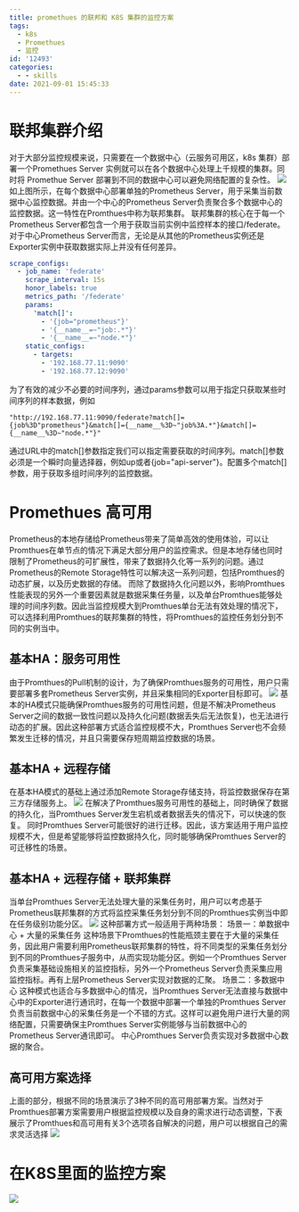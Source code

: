 ```yaml
---
title: promethues 的联邦和 K8S 集群的监控方案
tags:
  - k8s
  - Promethues
  - 监控
id: '12493'
categories:
  - - skills
date: 2021-09-01 15:45:33
---
```


# 联邦集群介绍

对于大部分监控规模来说，只需要在一个数据中心（云服务可用区，k8s 集群）部署一个Promethues Server 实例就可以在各个数据中心处理上千规模的集群。同时将 Promethue Server 部署到不同的数据中心可以避免网络配置的复杂性。 [![](https://i.loli.net/2021/09/01/K8YTrJ5h2ae93ZL.jpg)](https://i.loli.net/2021/09/01/K8YTrJ5h2ae93ZL.jpg) 如上图所示，在每个数据中心部署单独的Prometheus Server，用于采集当前数据中心监控数据。并由一个中心的Prometheus Server负责聚合多个数据中心的监控数据。这一特性在Promthues中称为联邦集群。 联邦集群的核心在于每一个Prometheus Server都包含一个用于获取当前实例中监控样本的接口/federate。对于中心Prometheus Server而言，无论是从其他的Prometheus实例还是Exporter实例中获取数据实际上并没有任何差异。
<!--more-->
```yaml
scrape_configs:
  - job_name: 'federate'
    scrape_interval: 15s
    honor_labels: true
    metrics_path: '/federate'
    params:
      'match[]':
        - '{job="prometheus"}'
        - '{__name__=~"job:.*"}'
        - '{__name__=~"node.*"}'
    static_configs:
      - targets:
        - '192.168.77.11:9090'
        - '192.168.77.12:9090'

```

为了有效的减少不必要的时间序列，通过params参数可以用于指定只获取某些时间序列的样本数据，例如

```
"http://192.168.77.11:9090/federate?match[]={job%3D"prometheus"}&match[]={__name__%3D~"job%3A.*"}&match[]={__name__%3D~"node.*"}"
```

通过URL中的match\[\]参数指定我们可以指定需要获取的时间序列。match\[\]参数必须是一个瞬时向量选择器，例如up或者{job="api-server"}。配置多个match\[\]参数，用于获取多组时间序列的监控数据。

# Promethues 高可用

Prometheus的本地存储给Prometheus带来了简单高效的使用体验，可以让Promthues在单节点的情况下满足大部分用户的监控需求。但是本地存储也同时限制了Prometheus的可扩展性，带来了数据持久化等一系列的问题。通过Prometheus的Remote Storage特性可以解决这一系列问题，包括Promthues的动态扩展，以及历史数据的存储。 而除了数据持久化问题以外，影响Promthues性能表现的另外一个重要因素就是数据采集任务量，以及单台Promthues能够处理的时间序列数。因此当监控规模大到Promthues单台无法有效处理的情况下，可以选择利用Promthues的联邦集群的特性，将Promthues的监控任务划分到不同的实例当中。

## 基本HA：服务可用性

由于Promthues的Pull机制的设计，为了确保Promthues服务的可用性，用户只需要部署多套Prometheus Server实例，并且采集相同的Exporter目标即可。 [![](https://i.loli.net/2021/09/01/QjLZJInClGbYyDg.jpg)](https://i.loli.net/2021/09/01/QjLZJInClGbYyDg.jpg) 基本的HA模式只能确保Promthues服务的可用性问题，但是不解决Prometheus Server之间的数据一致性问题以及持久化问题(数据丢失后无法恢复)，也无法进行动态的扩展。因此这种部署方式适合监控规模不大，Promthues Server也不会频繁发生迁移的情况，并且只需要保存短周期监控数据的场景。

## 基本HA + 远程存储

在基本HA模式的基础上通过添加Remote Storage存储支持，将监控数据保存在第三方存储服务上。 [![](https://i.loli.net/2021/09/01/TxZwACltDE1PaVp.jpg)](https://i.loli.net/2021/09/01/TxZwACltDE1PaVp.jpg) 在解决了Promthues服务可用性的基础上，同时确保了数据的持久化，当Promthues Server发生宕机或者数据丢失的情况下，可以快速的恢复。 同时Promthues Server可能很好的进行迁移。因此，该方案适用于用户监控规模不大，但是希望能够将监控数据持久化，同时能够确保Promthues Server的可迁移性的场景。

## 基本HA + 远程存储 + 联邦集群

当单台Promthues Server无法处理大量的采集任务时，用户可以考虑基于Prometheus联邦集群的方式将监控采集任务划分到不同的Promthues实例当中即在任务级别功能分区。 [![](https://i.loli.net/2021/09/01/R2NqcyouOUQmZzI.jpg)](https://i.loli.net/2021/09/01/R2NqcyouOUQmZzI.jpg) 这种部署方式一般适用于两种场景： 场景一：单数据中心 + 大量的采集任务 这种场景下Promthues的性能瓶颈主要在于大量的采集任务，因此用户需要利用Prometheus联邦集群的特性，将不同类型的采集任务划分到不同的Promthues子服务中，从而实现功能分区。例如一个Promthues Server负责采集基础设施相关的监控指标，另外一个Prometheus Server负责采集应用监控指标。再有上层Prometheus Server实现对数据的汇聚。 场景二：多数据中心 这种模式也适合与多数据中心的情况，当Promthues Server无法直接与数据中心中的Exporter进行通讯时，在每一个数据中部署一个单独的Promthues Server负责当前数据中心的采集任务是一个不错的方式。这样可以避免用户进行大量的网络配置，只需要确保主Promthues Server实例能够与当前数据中心的Prometheus Server通讯即可。 中心Promthues Server负责实现对多数据中心数据的聚合。

## 高可用方案选择

上面的部分，根据不同的场景演示了3种不同的高可用部署方案。当然对于Promthues部署方案需要用户根据监控规模以及自身的需求进行动态调整，下表展示了Promthues和高可用有关3个选项各自解决的问题，用户可以根据自己的需求灵活选择 [![](https://i.loli.net/2021/09/01/q129eHPwEoaL8gG.jpg)](https://i.loli.net/2021/09/01/q129eHPwEoaL8gG.jpg)

# 在K8S里面的监控方案

[![](https://i.loli.net/2021/09/01/3Ja9lGSOVyxoHLQ.jpg)](https://i.loli.net/2021/09/01/3Ja9lGSOVyxoHLQ.jpg)